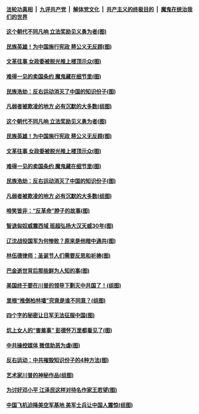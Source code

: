 ####  [法轮功真相](../../../../basic/blob/master/README.md?t=12270531) &nbsp;|&nbsp; [九评共产党](../../../../9ping.md/blob/master/README.md?t=12270531) &nbsp;|&nbsp; [解体党文化](../../../../jtdwh.md/blob/master/README.md?t=12270531)  &nbsp;|&nbsp; [共产主义的终极目的](../../../../gczydzjmd.md/blob/master/README.md?t=12270531) &nbsp;|&nbsp; [魔鬼在统治我们的世界](../../../../mgztzwmdsj.md/blob/master/README.md?t=12270531) 

#### [这个朝代不同凡响 立法奖励见义勇为者(图)](../pages/p6/954488.md?t=12270531) 

#### [民族英雄！为中国施行宪政 蒋公义无反顾(图)](../pages/p6/956345.md?t=12270531) 

#### [文革往事 女政委被脱光推上楼顶示众(图)](../pages/p6/956817.md?t=12270531) 

#### [难得一见的卖国条约 魔鬼藏在细节里(图)](../pages/p6/956818.md?t=12270531) 

#### [民族浩劫：反右运动消灭了中国的知识份子(图)](../pages/p6/955953.md?t=12270531) 

#### [凡弱者被欺凌的地方 必有沉默的大多数(组图)](../pages/p6/956637.md?t=12270531) 

#### [这个朝代不同凡响 立法奖励见义勇为者(图)](../pages/p6/954488.md?t=12270531) 

#### [民族英雄！为中国施行宪政 蒋公义无反顾(图)](../pages/p6/956345.md?t=12270531) 

#### [文革往事 女政委被脱光推上楼顶示众(图)](../pages/p6/956817.md?t=12270531) 

#### [难得一见的卖国条约 魔鬼藏在细节里(图)](../pages/p6/956818.md?t=12270531) 

#### [民族浩劫：反右运动消灭了中国的知识份子(图)](../pages/p6/955953.md?t=12270531) 

#### [凡弱者被欺凌的地方 必有沉默的大多数(组图)](../pages/p6/956637.md?t=12270531) 

#### [啼笑皆非：“反革命”脖子的故事(图)](../pages/p6/956393.md?t=12270531) 

#### [智退匈奴威震西域 班超弘扬大汉天威30年(图)](../pages/p6/956347.md?t=12270531) 

#### [辽沈战役国军为何惨败？原来是他暗中通共(图)](../pages/p6/956816.md?t=12270531) 

#### [林伍德律师：圣诞节人们需要反思和祈祷(图)](../pages/p6/956491.md?t=12270531) 

#### [巴金逝世背后那些鲜为人知的事(图)](../pages/p6/956322.md?t=12270531) 

#### [美国终于要在川普的领导下剿灭中共国了！(组图)](../pages/p6/956348.md?t=12270531) 

#### [里根“推倒柏林墙”究竟是谁不同意？(组图)](../pages/p6/956522.md?t=12270531) 

#### [四个字的秘密让日军无法征服中国(图)](../pages/p6/956352.md?t=12270531) 

#### [炕上女人的“害羞事” 彭德怀万里都看见了(图)](../pages/p6/956119.md?t=12270531) 

#### [中共操控媒体 微信助恶为虐(图)](../pages/p6/956390.md?t=12270531) 

#### [反右运动：中共摧毁知识份子的4种方法(图)](../pages/p6/955944.md?t=12270531) 

#### [艺术家川普的神秘作品(组图)](../pages/p6/954968.md?t=12270531) 

#### [为讨好邓小平 江泽民这样对待名作家王若望(图)](../pages/p6/955258.md?t=12270531) 

#### [中国飞机迫降美空军基地 美军士兵让中国人震惊(组图)](../pages/p6/956346.md?t=12270531) 

